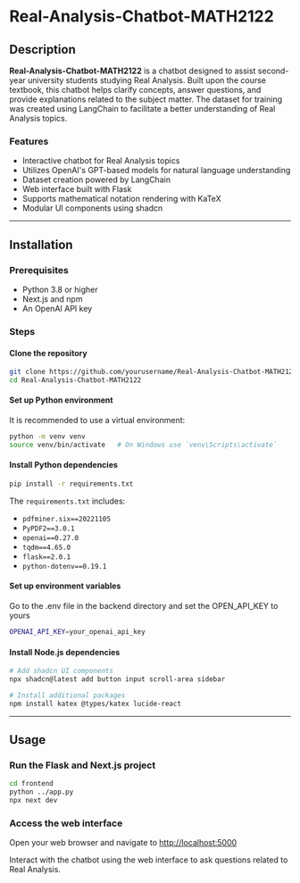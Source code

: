 
# Real-Analysis-Chatbot-MATH2122

## Description

**Real-Analysis-Chatbot-MATH2122** is a chatbot designed to assist second-year university students studying Real Analysis. Built upon the course textbook, this chatbot helps clarify concepts, answer questions, and provide explanations related to the subject matter. The dataset for training was created using LangChain to facilitate a better understanding of Real Analysis topics.

### Features

- Interactive chatbot for Real Analysis topics
- Utilizes OpenAI's GPT-based models for natural language understanding
- Dataset creation powered by LangChain
- Web interface built with Flask
- Supports mathematical notation rendering with KaTeX
- Modular UI components using shadcn

---

## Installation

### Prerequisites

- Python 3.8 or higher
- Next.js and npm
- An OpenAI API key

### Steps

#### Clone the repository

```bash
git clone https://github.com/yourusername/Real-Analysis-Chatbot-MATH2122.git
cd Real-Analysis-Chatbot-MATH2122
```

#### Set up Python environment

It is recommended to use a virtual environment:

```bash
python -m venv venv
source venv/bin/activate   # On Windows use `venv\Scripts\activate`
```

#### Install Python dependencies

```bash
pip install -r requirements.txt
```

The `requirements.txt` includes:

- `pdfminer.six==20221105`
- `PyPDF2==3.0.1`
- `openai==0.27.0`
- `tqdm==4.65.0`
- `flask==2.0.1`
- `python-dotenv==0.19.1`

#### Set up environment variables

Go to the .env file in the backend directory and set the OPEN_API_KEY to yours

```bash
OPENAI_API_KEY=your_openai_api_key
```

#### Install Node.js dependencies

```bash
# Add shadcn UI components
npx shadcn@latest add button input scroll-area sidebar

# Install additional packages
npm install katex @types/katex lucide-react
```

---

## Usage

### Run the Flask and Next.js project

```bash
cd frontend
python ../app.py
npx next dev
```

### Access the web interface

Open your web browser and navigate to [http://localhost:5000](http://localhost:5000)

Interact with the chatbot using the web interface to ask questions related to Real Analysis.


